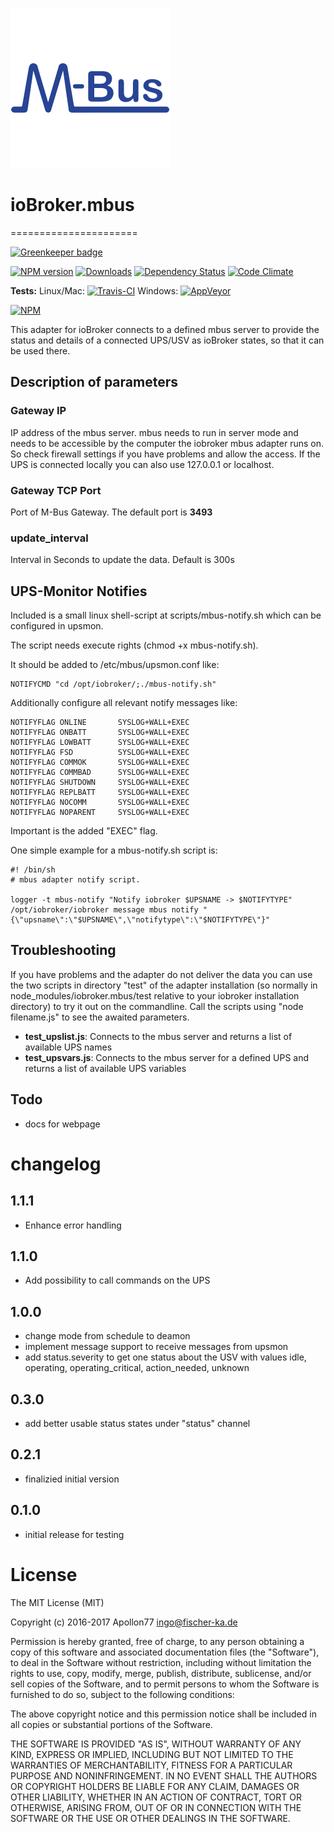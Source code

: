 ![Logo](admin/mbus.png)
# ioBroker.mbus
======================

[![Greenkeeper badge](https://badges.greenkeeper.io/Apollon77/ioBroker.mbus.svg)](https://greenkeeper.io/)

[![NPM version](http://img.shields.io/npm/v/iobroker.mbus.svg)](https://www.npmjs.com/package/iobroker.mbus)
[![Downloads](https://img.shields.io/npm/dm/iobroker.mbus.svg)](https://www.npmjs.com/package/iobroker.mbus)
[![Dependency Status](https://gemnasium.com/badges/github.com/Apollon77/ioBroker.mbus.svg)](https://gemnasium.com/github.com/Apollon77/ioBroker.mbus)
[![Code Climate](https://codeclimate.com/github/Apollon77/ioBroker.mbus/badges/gpa.svg)](https://codeclimate.com/github/Apollon77/ioBroker.mbus)

**Tests:** Linux/Mac: [![Travis-CI](http://img.shields.io/travis/Apollon77/ioBroker.mbus/master.svg)](https://travis-ci.org/Apollon77/ioBroker.mbus)
Windows: [![AppVeyor](https://ci.appveyor.com/api/projects/status/github/Apollon77/ioBroker.mbus?branch=master&svg=true)](https://ci.appveyor.com/project/Apollon77/ioBroker-mbus/)

[![NPM](https://nodei.co/npm/iobroker.mbus.png?downloads=true)](https://nodei.co/npm/iobroker.mbus/)

This adapter for ioBroker connects to a defined mbus server to provide the status and details of a connected UPS/USV as ioBroker states, so that it can be used there.

## Description of parameters
### Gateway IP
IP address of the mbus server. mbus needs to run in server mode and needs to be accessible by the computer the
iobroker mbus adapter runs on. So check firewall settings if you have problems and allow the access. If the UPS
is connected locally you can also use 127.0.0.1 or localhost.

### Gateway TCP Port
Port of M-Bus Gateway. The default port is <b>3493</b>

### update_interval
Interval in Seconds to update the data. Default is 300s

## UPS-Monitor Notifies
Included is a small linux shell-script at scripts/mbus-notify.sh which can be configured in upsmon.

The script needs execute rights (chmod +x mbus-notify.sh).

It should be added to /etc/mbus/upsmon.conf like:

```
NOTIFYCMD "cd /opt/iobroker/;./mbus-notify.sh"
```

Additionally configure all relevant notify messages like:

```
NOTIFYFLAG ONLINE       SYSLOG+WALL+EXEC
NOTIFYFLAG ONBATT       SYSLOG+WALL+EXEC
NOTIFYFLAG LOWBATT      SYSLOG+WALL+EXEC
NOTIFYFLAG FSD          SYSLOG+WALL+EXEC
NOTIFYFLAG COMMOK       SYSLOG+WALL+EXEC
NOTIFYFLAG COMMBAD      SYSLOG+WALL+EXEC
NOTIFYFLAG SHUTDOWN     SYSLOG+WALL+EXEC
NOTIFYFLAG REPLBATT     SYSLOG+WALL+EXEC
NOTIFYFLAG NOCOMM       SYSLOG+WALL+EXEC
NOTIFYFLAG NOPARENT     SYSLOG+WALL+EXEC
```
Important is the added "EXEC" flag.

One simple example for a mbus-notify.sh script is:
```
#! /bin/sh
# mbus adapter notify script.

logger -t mbus-notify "Notify iobroker $UPSNAME -> $NOTIFYTYPE"
/opt/iobroker/iobroker message mbus notify "{\"upsname\":\"$UPSNAME\",\"notifytype\":\"$NOTIFYTYPE\"}"

```


## Troubleshooting
If you have problems and the adapter do not deliver the data you can use the two scripts in directory "test"
of the adapter installation (so normally in node_modules/iobroker.mbus/test relative to your iobroker installation
directory) to try it out on the commandline. Call the scripts using "node filename.js" to see the awaited parameters.</p>
* **test_upslist.js**: Connects to the mbus server and returns a list of available UPS names
* **test_upsvars.js**: Connects to the mbus server for a defined UPS and returns a list of available UPS variables

## Todo
* docs for webpage

# changelog
## 1.1.1
* Enhance error handling

## 1.1.0
* Add possibility to call commands on the UPS

## 1.0.0
* change mode from schedule to deamon
* implement message support to receive messages from upsmon
* add status.severity to get one status about the USV with values idle, operating, operating_critical, action_needed, unknown

## 0.3.0
* add better usable status states under "status" channel

## 0.2.1
* finalizied initial version

## 0.1.0
* initial release for testing

# License

The MIT License (MIT)

Copyright (c) 2016-2017 Apollon77 <ingo@fischer-ka.de>

Permission is hereby granted, free of charge, to any person obtaining a copy
of this software and associated documentation files (the "Software"), to deal
in the Software without restriction, including without limitation the rights
to use, copy, modify, merge, publish, distribute, sublicense, and/or sell
copies of the Software, and to permit persons to whom the Software is
furnished to do so, subject to the following conditions:

The above copyright notice and this permission notice shall be included in all
copies or substantial portions of the Software.

THE SOFTWARE IS PROVIDED "AS IS", WITHOUT WARRANTY OF ANY KIND, EXPRESS OR
IMPLIED, INCLUDING BUT NOT LIMITED TO THE WARRANTIES OF MERCHANTABILITY,
FITNESS FOR A PARTICULAR PURPOSE AND NONINFRINGEMENT. IN NO EVENT SHALL THE
AUTHORS OR COPYRIGHT HOLDERS BE LIABLE FOR ANY CLAIM, DAMAGES OR OTHER
LIABILITY, WHETHER IN AN ACTION OF CONTRACT, TORT OR OTHERWISE, ARISING FROM,
OUT OF OR IN CONNECTION WITH THE SOFTWARE OR THE USE OR OTHER DEALINGS IN THE
SOFTWARE.
